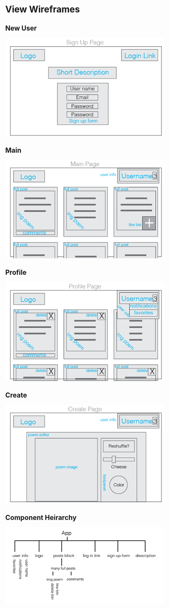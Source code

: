 # View Wireframes

## New User
![new-user]

<!-- ## New Session
![new-session] -->

## Main
![main]

## Profile
![profile]

## Create
![create]

## Component Heirarchy
![component-heirarchy]

[new-user]: ./wireframes/nn-signup.png
[main]: ./wireframes/nn-main.png
[profile]: ./wireframes/nn-profile.png
[create]: ./wireframes/nn-createpage.png
[component-heirarchy]: ./wireframes/nn-components.png
